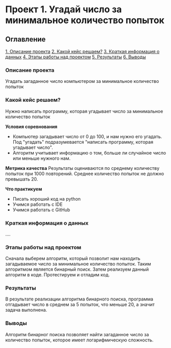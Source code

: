 # Проект 1. Угадай число за минимальное количество попыток

## Оглавление 
[1. Описание проекта](https://github.com/soflysodiva/sf_data_science/blob/main/project_1/README.md#Описание-проекта)
[2. Какой кейс решаем?]()
[3. Краткая информация о данных]()
[4. Этапы работы над проектом]()
[5. Результаты]()
[6. Выводы]()

### Описание проекта
Угадать загаданное число компьютером за минимальное количество попыток

### Какой кейс решаем?
Нужно написать программу, которая угадывает число за минимальное количество попыток

**Условия соревнования**
- Компьютер загадывает число от 0 до 100, и нам нужно его угадать. Под "угадать" подразумевается "написать программу, которая угадывает число".
- Алгоритм учитывает информацию о том, больше ли случайное число или меньше нужного нам.

**Метрика качества**
Результаты оцениваются по среднему количеству попыток при 1000 повторений. Среднее количество попыток не должно превышать 20. 

**Что практикуем**
- Писать хороший код на python
- Учимся работать с IDE
- Учимся работать с GitHub

### Краткая информация о данных
....

### Этапы работы над проектом
Сначала выберем алгоритм, который позволит нам находить загадываемое число за минимальное количество попыток. Таким алгоритмом является бинарный поиск. Затем реализуем данный алгоритм в коде. Протестируем и отладим код. 

### Результаты
В результате реализации алгоритма бинарного поиска, программа отгадывает число в среднем за 5 попыток, что меньше 20, а значит задача выполнена. 

### Выводы
Алгоритм бинарног поиска позволяет найти загаданное число за количество попыток, которое имеет логарифмическую сложность.